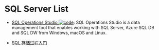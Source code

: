 # SQL Server List

- [SQL Operations Studio ![code](https://ng-tech.icu/assets/code.svg)](https://github.com/Microsoft/sqlopsstudio): SQL Operations Studio is a data management tool that enables working with SQL Server, Azure SQL DB and SQL DW from Windows, macOS and Linux.

- [SQL 存储过程入门](http://www.cnblogs.com/lideng/archive/2013/04/11/3013966.html)
